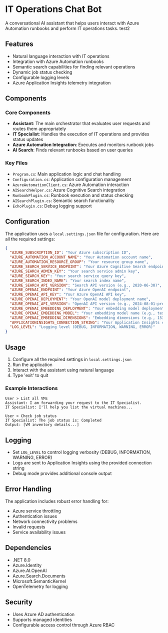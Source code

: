 # IT Operations Chat Bot

A conversational AI assistant that helps users interact with Azure Automation runbooks and perform IT operations tasks. test2

## Features

- Natural language interaction with IT operations
- Integration with Azure Automation runbooks
- Semantic search capabilities for finding relevant operations
- Dynamic job status checking
- Configurable logging levels
- Azure Application Insights telemetry integration

## Components

### Core Components

- **Assistant**: The main orchestrator that evaluates user requests and routes them appropriately
- **IT Specialist**: Handles the execution of IT operations and provides status updates
- **Azure Automation Integration**: Executes and monitors runbook jobs
- **AI Search**: Finds relevant runbooks based on user queries

### Key Files

- `Program.cs`: Main application logic and chat handling
- `Configuration.cs`: Application configuration management
- `AzureAutomationClient.cs`: Azure Automation interaction
- `AISearchHelper.cs`: Azure Cognitive Search integration
- `RunbookPlugin.cs`: Runbook execution and status checking
- `AISearchPlugin.cs`: Semantic search functionality
- `EchoPlugin.cs`: Debug logging support

## Configuration

The application uses a `local.settings.json` file for configuration. Here are all the required settings:

```json
{
  "AZURE_SUBSCRIPTION_ID": "Your Azure subscription ID",
  "AZURE_AUTOMATION_ACCOUNT_NAME": "Your Automation account name",
  "AZURE_AUTOMATION_RESOURCE_GROUP": "Your resource group name",
  "AZURE_SEARCH_SERVICE_ENDPOINT": "Your Azure Cognitive Search endpoint",
  "AZURE_SEARCH_ADMIN_KEY": "Your search service admin key",
  "AZURE_SEARCH_KEY": "Your search service query key",
  "AZURE_SEARCH_INDEX_NAME": "Your search index name",
  "AZURE_SEARCH_API_VERSION": "Search API version (e.g., 2020-06-30)",
  "AZURE_OPENAI_ENDPOINT": "Your Azure OpenAI endpoint",
  "AZURE_OPENAI_API_KEY": "Your Azure OpenAI API key",
  "AZURE_OPENAI_DEPLOYMENT": "Your OpenAI model deployment name",
  "AZURE_OPENAI_API_VERSION": "OpenAI API version (e.g., 2024-08-01-preview)",
  "AZURE_OPENAI_EMBEDDING_DEPLOYMENT": "Your embedding model deployment name",
  "AZURE_OPENAI_EMBEDDING_MODEL": "Your embedding model name (e.g., text-embedding-ada-002)",
  "AZURE_OPENAI_EMBEDDING_DIMENSIONS": "Embedding dimensions (e.g., 1536)",
  "APPLICATIONINSIGHTS_CONNECTION_STRING": "Your Application Insights connection string",
  "LOG_LEVEL": "Logging level (DEBUG, INFORMATION, WARNING, ERROR)"
}
```

## Usage

1. Configure all the required settings in `local.settings.json`
2. Run the application
3. Interact with the assistant using natural language
4. Type 'exit' to quit

### Example Interactions

```
User > List all VMs
Assistant: I am forwarding your request to the IT Specialist.
IT Specialist: I'll help you list the virtual machines...

User > Check job status
IT Specialist: The job status is: Completed
Output: [VM inventory details...]
```

## Logging

- Set `LOG_LEVEL` to control logging verbosity (DEBUG, INFORMATION, WARNING, ERROR)
- Logs are sent to Application Insights using the provided connection string
- Debug mode provides additional console output

## Error Handling

The application includes robust error handling for:
- Azure service throttling
- Authentication issues
- Network connectivity problems
- Invalid requests
- Service availability issues

## Dependencies

- .NET 8.0
- Azure.Identity
- Azure.AI.OpenAI
- Azure.Search.Documents
- Microsoft.SemanticKernel
- OpenTelemetry for logging

## Security

- Uses Azure AD authentication
- Supports managed identities
- Configurable access control through Azure RBAC 